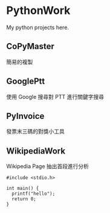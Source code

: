 # PythonWork

My python projects here.

## CoPyMaster

簡易的複製

## GooglePtt

使用 Google 搜尋對 PTT 進行關鍵字搜尋

## PyInvoice

發票末三碼的對獎小工具

## WikipediaWork

Wikipedia Page 抽出首段進行分析

```C=
#include <stdio.h>

int main() {
  printf("hello");
  return 0;
}
```
